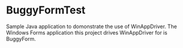 # BuggyFormTest
Sample Java application to domonstrate the use of WinAppDriver. The Windows Forms application this project drives WinAppDriver for is BuggyForm.
